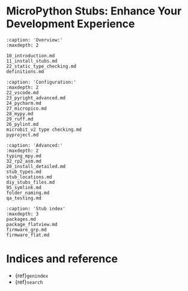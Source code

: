 # MicroPython Stubs: Enhance Your Development Experience

```{toctree}
:caption: 'Overview:'
:maxdepth: 2

10_introduction.md
11_install_stubs.md
22_static_type_checking.md
definitions.md
```

```{toctree}
:caption: 'Configuration:'
:maxdepth: 2
22_vscode.md
23_pyright_advanced.md
24_pycharm.md
27_micropico.md
28_mypy.md
29_ruff.md
26_pylint.md
microbit_v2 type checking.md
pyproject.md
```

```{toctree}
:caption: 'Advanced:'
:maxdepth: 2
typing_mpy.md
32_rp2_asm.md
20_install_detailed.md
stub_types.md
stub_locations.md
diy_stubs_files.md
95_symlink.md
folder_naming.md
qa_testing.md
```

```{toctree}
:caption: 'Stub index'
:maxdepth: 3
packages.md
package_flatview.md
firmware_grp.md
firmware_flat.md

```

# Indices and reference

- {ref}`genindex`
- {ref}`search`

<!-- - {ref}`modindex` -->
